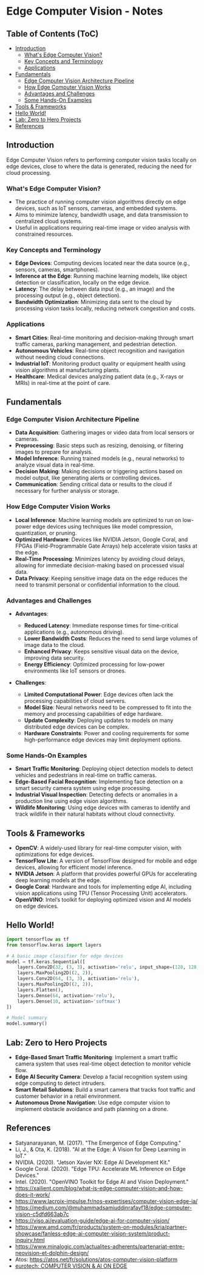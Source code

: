# Edge Computer Vision - Notes

## Table of Contents (ToC)
  - [Introduction](#introduction)
    - [What's Edge Computer Vision?](#whats-edge-computer-vision)
    - [Key Concepts and Terminology](#key-concepts-and-terminology)
    - [Applications](#applications)
  - [Fundamentals](#fundamentals)
    - [Edge Computer Vision Architecture Pipeline](#edge-computer-vision-architecture-pipeline)
    - [How Edge Computer Vision Works](#how-edge-computer-vision-works)
    - [Advantages and Challenges](#advantages-and-challenges)
    - [Some Hands-On Examples](#some-hands-on-examples)
  - [Tools \& Frameworks](#tools--frameworks)
  - [Hello World!](#hello-world)
  - [Lab: Zero to Hero Projects](#lab-zero-to-hero-projects)
  - [References](#references)


## Introduction
Edge Computer Vision refers to performing computer vision tasks locally on edge devices, close to where the data is generated, reducing the need for cloud processing.

### What's Edge Computer Vision?
- The practice of running computer vision algorithms directly on edge devices, such as IoT sensors, cameras, and embedded systems.
- Aims to minimize latency, bandwidth usage, and data transmission to centralized cloud systems.
- Useful in applications requiring real-time image or video analysis with constrained resources.

### Key Concepts and Terminology
- **Edge Devices**: Computing devices located near the data source (e.g., sensors, cameras, smartphones).
- **Inference at the Edge**: Running machine learning models, like object detection or classification, locally on the edge device.
- **Latency**: The delay between data input (e.g., an image) and the processing output (e.g., object detection).
- **Bandwidth Optimization**: Minimizing data sent to the cloud by processing vision tasks locally, reducing network congestion and costs.

### Applications
- **Smart Cities**: Real-time monitoring and decision-making through smart traffic cameras, parking management, and pedestrian detection.
- **Autonomous Vehicles**: Real-time object recognition and navigation without needing cloud connections.
- **Industrial IoT**: Monitoring product quality or equipment health using vision algorithms at manufacturing plants.
- **Healthcare**: Medical devices analyzing patient data (e.g., X-rays or MRIs) in real-time at the point of care.

## Fundamentals

### Edge Computer Vision Architecture Pipeline
- **Data Acquisition**: Gathering images or video data from local sensors or cameras.
- **Preprocessing**: Basic steps such as resizing, denoising, or filtering images to prepare for analysis.
- **Model Inference**: Running trained models (e.g., neural networks) to analyze visual data in real-time.
- **Decision Making**: Making decisions or triggering actions based on model output, like generating alerts or controlling devices.
- **Communication**: Sending critical data or results to the cloud if necessary for further analysis or storage.

### How Edge Computer Vision Works
- **Local Inference**: Machine learning models are optimized to run on low-power edge devices using techniques like model compression, quantization, or pruning.
- **Optimized Hardware**: Devices like NVIDIA Jetson, Google Coral, and FPGAs (Field-Programmable Gate Arrays) help accelerate vision tasks at the edge.
- **Real-Time Processing**: Minimizes latency by avoiding cloud delays, allowing for immediate decision-making based on processed visual data.
- **Data Privacy**: Keeping sensitive image data on the edge reduces the need to transmit personal or confidential information to the cloud.

### Advantages and Challenges
- **Advantages**:
  - **Reduced Latency**: Immediate response times for time-critical applications (e.g., autonomous driving).
  - **Lower Bandwidth Costs**: Reduces the need to send large volumes of image data to the cloud.
  - **Enhanced Privacy**: Keeps sensitive visual data on the device, improving data security.
  - **Energy Efficiency**: Optimized processing for low-power environments like IoT sensors or drones.

- **Challenges**:
  - **Limited Computational Power**: Edge devices often lack the processing capabilities of cloud servers.
  - **Model Size**: Neural networks need to be compressed to fit into the memory and processing capabilities of edge hardware.
  - **Update Complexity**: Deploying updates to models on many distributed edge devices can be complex.
  - **Hardware Constraints**: Power and cooling requirements for some high-performance edge devices may limit deployment options.

### Some Hands-On Examples
- **Smart Traffic Monitoring**: Deploying object detection models to detect vehicles and pedestrians in real-time on traffic cameras.
- **Edge-Based Facial Recognition**: Implementing face detection on a smart security camera system using edge processing.
- **Industrial Visual Inspection**: Detecting defects or anomalies in a production line using edge vision algorithms.
- **Wildlife Monitoring**: Using edge devices with cameras to identify and track wildlife in their natural habitats without cloud connectivity.

## Tools & Frameworks
- **OpenCV**: A widely-used library for real-time computer vision, with optimizations for edge devices.
- **TensorFlow Lite**: A version of TensorFlow designed for mobile and edge devices, allowing for efficient model inference.
- **NVIDIA Jetson**: A platform that provides powerful GPUs for accelerating deep learning models at the edge.
- **Google Coral**: Hardware and tools for implementing edge AI, including vision applications using TPU (Tensor Processing Unit) accelerators.
- **OpenVINO**: Intel’s toolkit for deploying optimized vision and AI models on edge devices.

## Hello World!
```python
import tensorflow as tf
from tensorflow.keras import layers

# A basic image classifier for edge devices
model = tf.keras.Sequential([
    layers.Conv2D(32, (3, 3), activation='relu', input_shape=(128, 128, 3)),
    layers.MaxPooling2D((2, 2)),
    layers.Conv2D(64, (3, 3), activation='relu'),
    layers.MaxPooling2D((2, 2)),
    layers.Flatten(),
    layers.Dense(64, activation='relu'),
    layers.Dense(10, activation='softmax')
])

# Model summary
model.summary()
```

## Lab: Zero to Hero Projects
- **Edge-Based Smart Traffic Monitoring**: Implement a smart traffic camera system that uses real-time object detection to monitor vehicle flow.
- **Edge AI Security Camera**: Develop a facial recognition system using edge computing to detect intruders.
- **Smart Retail Solutions**: Build a smart camera that tracks foot traffic and customer behavior in a retail environment.
- **Autonomous Drone Navigation**: Use edge computer vision to implement obstacle avoidance and path planning on a drone.

## References
- Satyanarayanan, M. (2017). "The Emergence of Edge Computing."
- Li, J., & Ota, K. (2018). "AI at the Edge: A Vision for Deep Learning in IoT."
- NVIDIA. (2020). "Jetson Xavier NX: Edge AI Development Kit."
- Google Coral. (2020). "Edge TPU: Accelerate ML Inference on Edge Devices."
- Intel. (2020). "OpenVINO Toolkit for Edge AI and Vision Deployment."
- https://xailient.com/blog/what-is-edge-computer-vision-and-how-does-it-work/
- https://www.lacroix-impulse.fr/nos-expertises/computer-vision-edge-ia/
- https://medium.com/@muhammadsamiuddinrafayf18/edge-computer-vision-c5dfd663ab7c
- https://viso.ai/evaluation-guide/edge-ai-for-computer-vision/
- https://www.amd.com/fr/products/system-on-modules/kria/partner-showcase/fanless-edge-ai-computer-vision-system/product-inquiry.html
- https://www.minalogic.com/actualites-adherents/partenariat-entre-neovision-et-dolphin-design/
- Atos: https://atos.net/fr/solutions/atos-computer-vision-platform
- [eurotech: COMPUTER VISION & AI ON EDGE](https://www.eurotech.com/edge-ai/computer-vision/?gad_source=1&gclid=Cj0KCQjw8--2BhCHARIsAF_w1gz0wqEWnTgyNEr8x12ZO2LyFUP0VDO2I3oPju_Xa47HEgqF-zAtZEIaAtTnEALw_wcB)

